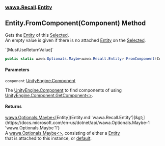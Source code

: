 ### [wawa.Recall](wawa.Recall.md 'wawa.Recall').[Entity](Entity.md 'wawa.Recall.Entity')

## Entity.FromComponent(Component) Method

Gets the [Entity](Entity.md 'wawa.Recall.Entity') of this [Selected](Selected.md 'wawa.Recall.Selected').  
An empty value is given if there is no attached [Entity](Entity.md 'wawa.Recall.Entity') on the [Selected](Selected.md 'wawa.Recall.Selected').  
<p/>`[MustUseReturnValue]`

```csharp
public static wawa.Optionals.Maybe<wawa.Recall.Entity> FromComponent(Component component);
```
#### Parameters

<a name='wawa.Recall.Entity.FromComponent(Component).component'></a>

`component` [UnityEngine.Component](https://docs.microsoft.com/en-us/dotnet/api/UnityEngine.Component 'UnityEngine.Component')

The [UnityEngine.Component](https://docs.microsoft.com/en-us/dotnet/api/UnityEngine.Component 'UnityEngine.Component') to find components of using [UnityEngine.Component.GetComponent&lt;&gt;](https://docs.microsoft.com/en-us/dotnet/api/UnityEngine.Component.GetComponent--1 'UnityEngine.Component.GetComponent``1').

#### Returns
[wawa.Optionals.Maybe&lt;](https://docs.microsoft.com/en-us/dotnet/api/wawa.Optionals.Maybe-1 'wawa.Optionals.Maybe`1')[Entity](Entity.md 'wawa.Recall.Entity')[&gt;](https://docs.microsoft.com/en-us/dotnet/api/wawa.Optionals.Maybe-1 'wawa.Optionals.Maybe`1')  
A [wawa.Optionals.Maybe&lt;&gt;](https://docs.microsoft.com/en-us/dotnet/api/wawa.Optionals.Maybe-1 'wawa.Optionals.Maybe`1'), consisting of either a [Entity](Entity.md 'wawa.Recall.Entity')  
that is attached to this instance, or [default](https://docs.microsoft.com/en-us/dotnet/csharp/language-reference/keywords/default 'https://docs.microsoft.com/en-us/dotnet/csharp/language-reference/keywords/default').